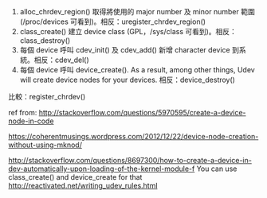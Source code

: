 

1. alloc_chrdev_region() 取得將使用的 major number 及 minor number 範圍 (/proc/devices 可看到)。相反：uregister_chrdev_region()
1. class_create() 建立 device class (GPL，/sys/class 可看到)。相反：class_destroy()
1. 每個 device 呼叫 cdev_init() 及 cdev_add() 新增 character device 到系統。相反：cdev_del()
1. 每個 device 呼叫 device_create(). As a result, among other things, Udev will create device nodes for your devices. 相反：device_destroy()

比較：register_chrdev()

ref from: http://stackoverflow.com/questions/5970595/create-a-device-node-in-code

https://coherentmusings.wordpress.com/2012/12/22/device-node-creation-without-using-mknod/

http://stackoverflow.com/questions/8697300/how-to-create-a-device-in-dev-automatically-upon-loading-of-the-kernel-module-f
 You can use class_create() and device_create for that
http://reactivated.net/writing_udev_rules.html


